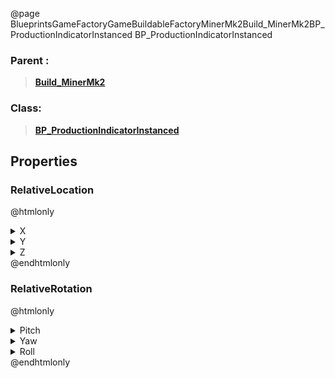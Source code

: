 @page BlueprintsGameFactoryGameBuildableFactoryMinerMk2Build_MinerMk2BP_ProductionIndicatorInstanced BP_ProductionIndicatorInstanced
### Parent :
<b><a href="_blueprints_game_factory_game_buildable_factory_miner_mk2_build__miner_mk2.html"><blockquote>Build_MinerMk2</blockquote></a></b>
### Class:
<b><a href="_blueprints_game_factory_game_buildable_factory-shared_production_indicator_b_p__production_indicator_instanced.html"><blockquote>BP_ProductionIndicatorInstanced</blockquote></a></b>
## Properties
### RelativeLocation
@htmlonly
<details>
 <summary>X</summary>
<blockquote>0.00018451671348884702</blockquote>
</details>
<details>
 <summary>Y</summary>
<blockquote>764.799560546875</blockquote>
</details>
<details>
 <summary>Z</summary>
<blockquote>284.62457275390625</blockquote>
</details>
@endhtmlonly

### RelativeRotation
@htmlonly
<details>
 <summary>Pitch</summary>
<blockquote>0</blockquote>
</details>
<details>
 <summary>Yaw</summary>
<blockquote>180.00045776367188</blockquote>
</details>
<details>
 <summary>Roll</summary>
<blockquote>0</blockquote>
</details>
@endhtmlonly

